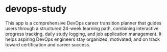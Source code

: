 # devops-study
This app is a comprehensive DevOps career transition planner that guides users through a structured 24-week learning path, combining interactive progress tracking, daily study logging, and job application management. It helps aspiring DevOps engineers stay organized, motivated, and on track toward certification and career success.
